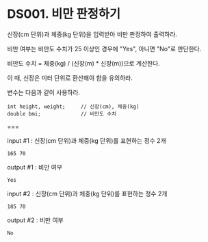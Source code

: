# DS001. 비만 판정하기
신장(cm 단위)과 체중(kg 단위)을 입력받아 비만 판정하여 출력하라.

비만 여부는 비만도 수치가 25 이상인 경우에 "Yes", 아니면 "No"로 판단한다.

비만도 수치 = 체중(kg) / (신장(m) * 신장(m))으로 계산한다.

이 때, 신장은 미터 단위로 환산해야 함을 유의하라.


변수는 다음과 같이 사용하라.
```
int height, weight;     // 신장(cm), 체중(kg)
double bmi;             // 비만도 수치
```

===

input #1 : 신장(cm 단위)과 체중(kg 단위)를 표현하는 정수 2개
```
165 70
```
output #1 : 비만 여부
```
Yes
```

input #2 : 신장(cm 단위)과 체중(kg 단위)를 표현하는 정수 2개
```
185 70
```
output #2 : 비만 여부
```
No
```